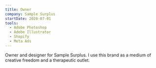 ```yaml
---
title: Owner
company: Sample Surplus
startDate: 2020-07-01
tools:
  - Adobe Photoshop
  - Adobe Illustrator
  - Shopify
  - Meta Ads
---
```


Owner and designer for Sample Surplus. I use this brand as a medium of creative freedom and a therapeutic outlet.
